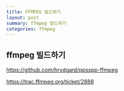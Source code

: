 ```yaml
---
title: FFMPEG 빌드하기
layout: post
summary: ffmpeg 빌드하기
categories: ffmpeg
---
```


## ffmpeg 빌드하기
<https://github.com/hrydgard/ppsspp-ffmpeg>

<https://trac.ffmpeg.org/ticket/2888>
